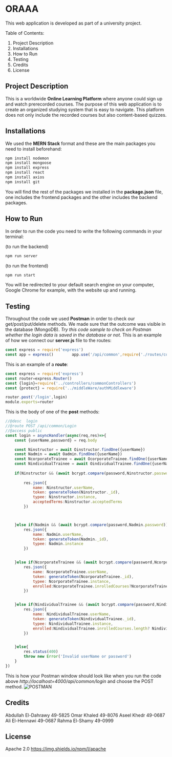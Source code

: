# ORAAA
This web application is developed as part of a university project.

Table of Contents:
1. Project Description
2. Installations
3. How to Run
4. Testing
5. Credits
6. License


## Project Description
This is a worldwide **Online Learning Platform** where anyone could sign up and watch prerecorded courses. The purpose of this web application is to create an organized studying system that is easy to navigate. This platform does not only include the recorded courses but also content-based quizzes.

## Installations
We used the **MERN Stack** format and these are the main packages you need to install beforehand:
```bash
npm install nodemon
npm install mongoose
npm install express
npm install react
npm install axios
npm install git
```
You will find the rest of the packages we installed in the **package.json** file, one includes the frontend packages and the other includes the backend packages.
## How to Run
In order to run the code you need to write the following commands in your terminal:

(to run the backend)
```bash
npm run server
```
(to run the frontend)
```bash
npm run start
```
You will be redirected to your default search engine on your computer, Google Chrome for example, with the website up and running.

## Testing
Throughout the code we used **Postman** in order to check our get/post/put/delete methods. We made sure that the outcome was visible in the database (MongoDB).
*Try this code sample to check on Postman whether the login data is saved in the database or not.*
This is an example of how we connect our **server.js** file to the routes:
```javascript
const express = require('express')
const app = express()        app.use('/api/common',require('./routes/commonRoutes'))
```
This is an example of a **route**:
```javascript
const express = require('express')
const router=express.Router()
const {login}=require('../controllers/commonControllers')
const {protect} = require('../middleWare/authMiddleware')

router.post('/login',login)
module.exports=router
```
This is the body of one of the **post** methods:
```javascript
//@desc  login
//@route POST /api/common/Login
//@access public
const login = asyncHandler(async(req,res)=>{
    const {userName,password} = req.body

    const Ninstructor = await Oinstructor.findOne({userName})
    const Nadmin = await Oadmin.findOne({userName})
    const NcorporateTrainee = await OcorporateTrainee.findOne({userName})
    const NindividualTrainee = await OindividualTrainee.findOne({userName})
      
    if(Ninstructor && (await bcrypt.compare(password,Ninstructor.password))){
        
        res.json({
            name: Ninstructor.userName,
            token: generateToken(Ninstructor._id),
            typee: Ninstructor.instance,
            acceptedTerms:Ninstructor.acceptedTerms
        })



    }else if(Nadmin && (await bcrypt.compare(password,Nadmin.password))){
        res.json({
            name: Nadmin.userName,
            token: generateToken(Nadmin._id),
            typee: Nadmin.instance
        })


    }else if(NcorporateTrainee && (await bcrypt.compare(password,NcorporateTrainee.password))){
        res.json({
            name: NcorporateTrainee.userName,
            token: generateToken(NcorporateTrainee._id),
            typee: NcorporateTrainee.instance,
            enrolled:NcorporateTrainee.inrolledCourses?NcorporateTrainee.inrolledCourses:[]
        })


    }else if(NindividualTrainee && (await bcrypt.compare(password,NindividualTrainee.password))){
        res.json({
            name: NindividualTrainee.userName,
            token: generateToken(NindividualTrainee._id),
            typee: NindividualTrainee.instance,
            enrolled:NindividualTrainee.inrolledCourses.length? NindividualTrainee.inrolledCourses:[]
        })


    }else{
        res.status(400)
        throw new Error('Invalid userName or password')
    }
})
```
This is how your Postman window should look like when you run the code above *http://localhost=4000/api/common/login* and choose the POST method.
![POSTMAN](https://ibb.co/8jjTD42)
 
## Credits

Abdullah El-Dahrawy 49-5825
Omar Khaled 49-8076
Aseel Khedr 49-0687
Ali El-Hennawi 49-0687
Rahma El-Shamy 49-0999

## License 
Apache 2.0 https://img.shields.io/npm/l/apache
